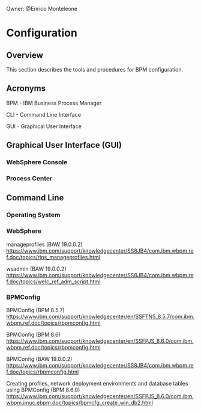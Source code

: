 Owner: @Enrico Monteleone

# Configuration

## Overview

This section describes the tools and procedures for BPM configuration.


## Acronyms

BPM - IBM Business Process Manager

CLI - Command Line Interface

GUI - Graphical User Interface


## Graphical User Interface (GUI)

### WebSphere Console

### Process Center


## Command Line

### Operating System


### WebSphere

manageprofiles (BAW 19.0.0.2)<br>
https://www.ibm.com/support/knowledgecenter/SS8JB4/com.ibm.wbpm.ref.doc/topics/rins_manageprofiles.html

wsadmin (BAW 19.0.0.2)<br>
https://www.ibm.com/support/knowledgecenter/SS8JB4/com.ibm.wbpm.ref.doc/topics/welc_ref_adm_script.html


### BPMConfig

BPMConfig (BPM 8.5.7)<br>
https://www.ibm.com/support/knowledgecenter/en/SSFTN5_8.5.7/com.ibm.wbpm.ref.doc/topics/rbpmconfig.html

BPMConfig (BPM 8.6)<br>
https://www.ibm.com/support/knowledgecenter/en/SSFPJS_8.6.0/com.ibm.wbpm.ref.doc/topics/rbpmconfig.html

BPMConfig (BAW 19.0.0.2)<br>
https://www.ibm.com/support/knowledgecenter/SS8JB4/com.ibm.wbpm.ref.doc/topics/rbpmconfig.html

Creating profiles, network deployment environments and database tables using BPMConfig (BPM 8.6.0)<br>
https://www.ibm.com/support/knowledgecenter/en/SSFPJS_8.6.0/com.ibm.wbpm.imuc.ebpm.doc/topics/bpmcfg_create_win_db2.html

